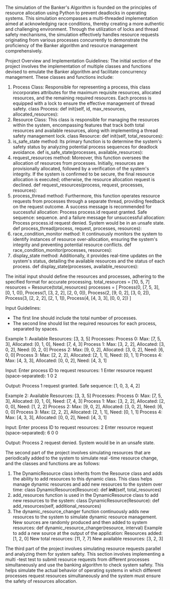 The simulation of the Banker's Algorithm is founded on the principles of resource allocation using Python to prevent deadlocks in operating systems. This simulation encompasses a multi-threaded implementation aimed at acknowledging race conditions, thereby creating a more authentic and challenging environment. Through the utilization of locks and thread safety mechanisms, the simulation effectively handles resource requests originating from various processes concurrently to demonstrate the proficiency of the Banker algorithm and resource management comprehensively.

Project Overview and Implementation Guidelines:
The initial section of the project involves the implementation of multiple classes and functions devised to emulate the Banker algorithm and facilitate concurrency management. These classes and functions include:

1. Process Class: Responsible for representing a process, this class incorporates attributes for the maximum requisite resources, allocated resources, and the remaining required resources. Each process is equipped with a lock to ensure the effective management of thread safety.
class Process: def init(self, id, max_resources, allocated_resources): 
2. Resource Class: This class is responsible for managing the resources within the system, encompassing features that track both total resources and available resources, along with implementing a thread safety management lock.
class Resource: def init(self, total_resources): 
3. is_safe_state method: Its primary function is to determine the system's safety status by analyzing potential process sequences for deadlock avoidance. 
def is_safe_state(processes, available_resources): 
4. request_resources method: Moreover, this function oversees the allocation of resources from processes. Initially, resources are provisionally allocated, followed by a verification of the system's integrity. If the system is confirmed to be secure, the final resource allocation is executed; otherwise, the resource allocation request is declined.
def request_resources(process, request, processes, resources):
5. process_thread method: Furthermore, this function operates resource requests from processes through a separate thread, providing feedback on the request outcome. A success message is recommended for successful allocation:
Process process.id request granted. Safe sequence: sequence. 
and a failure message for unsuccessful allocation:
Process process.id request denied. System would be in an unsafe state. 
def process_thread(process, request, processes, resources): 
6. race_condition_monitor method: It continuously monitors the system to identify instances of resource over-allocation, ensuring the system's integrity and preventing potential resource conflicts.
def race_condition_monitor(processes, resources): 
7. display_state method: Additionally, it provides real-time updates on the system's status, detailing the available resources and the status of each process.
def display_state(processes, available_resources): 

The initial input should define the resources and processes, adhering to the specified format for accurate processing. 
total_resources = [10, 5, 7] 
resources = Resource(total_resources) 
processes = [ 
Process(0, [7, 5, 3], [0, 1, 0]), 
Process(1, [3, 2, 2], [2, 0, 0]), 
Process(2, [9, 0, 2], [3, 0, 2]), 
Process(3, [2, 2, 2], [2, 1, 1]), 
Process(4, [4, 3, 3], [0, 0, 2]) ]

Input Guidelines:
- The first line should include the total number of processes.
- The second line should list the required resources for each process, separated by spaces.

Example 1:
Available Resources: [3, 3, 5] 
Processes: 
Process 0: Max: [7, 5, 3], Allocated: [0, 1, 0], Need: [7, 4, 3] 
Process 1: Max: [3, 2, 2], Allocated: [3, 0, 2], Need: [0, 2, 0] 
Process 2: Max: [9, 0, 2], Allocated: [3, 0, 2], Need: [6, 0, 0] 
Process 3: Max: [2, 2, 2], Allocated: [2, 1, 1], Need: [0, 1, 1] 
Process 4: Max: [4, 3, 3], Allocated: [0, 0, 2], Need: [4, 3, 1] 

Input:
Enter process ID to request resources: 1 
Enter resource request (space-separated): 1 0 2

Output:
Process 1 request granted. Safe sequence: [1, 0, 3, 4, 2]

Example 2:
Available Resources: [3, 3, 5] 
Processes: 
Process 0: Max: [7, 5, 3], Allocated: [0, 1, 0], Need: [7, 4, 3] 
Process 1: Max: [3, 2, 2], Allocated: [2, 0, 0], Need: [1, 2, 2] 
Process 2: Max: [9, 0, 2], Allocated: [3, 0, 2], Need: [6, 0, 0] 
Process 3: Max: [2, 2, 2], Allocated: [2, 1, 1], Need: [0, 1, 1] 
Process 4: Max: [4, 3, 3], Allocated: [0, 0, 2], Need: [4, 3, 1] 

Input:
Enter process ID to request resources: 2 
Enter resource request (space-separated): 6 0 0 

Output:
Process 2 request denied. System would be in an unsafe state.

The second part of the project involves simulating resources that are periodically added to the system to simulate real -time resource change, and the classes and functions are as follows:
1. The DynamicResource class inherits from the Resource class and adds the ability to add resources to this dynamic class. This class helps manage dynamic resources and add new resources to the system over time:
class DynamicResource(Resource): def __init__(self, total_resources)
2. add_resources function is used in the DynamicResource class to add new resources to the system:
class DynamicResource(Resource): def add_resources(self, additional_resources)
3. The dynamic_resource_changer function continuously adds new resources to the system to simulate dynamic resource management. New sources are randomly produced and then added to system resources:
def dynamic_resource_changer(resource, interval)
Example to add a new source at the output of the application:
Resources added: [1, 2, 0]
New total resources: [11, 7, 7]
New available resources: [3, 2, 3]

The third part of the project involves simulating resource requests parallel and analyzing them for system safety. This section involves implementing a multi -test test to submit resource requests from different processes simultaneously and use the banking algorithm to check system safety. This helps simulate the actual behavior of operating systems in which different processes request resources simultaneously and the system must ensure the safety of resources allocation.
